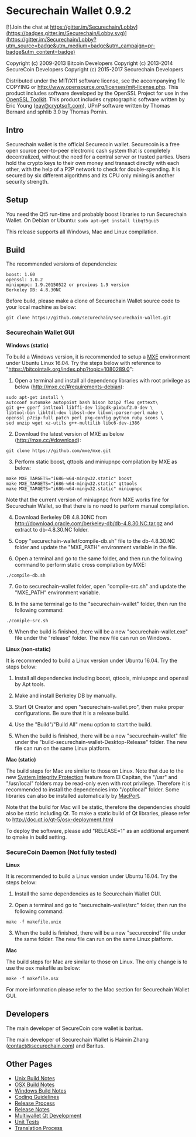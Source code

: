 Securechain Wallet 0.9.2
====================

[![Join the chat at https://gitter.im/Securechain/Lobby](https://badges.gitter.im/Securechain/Lobby.svg)](https://gitter.im/Securechain/Lobby?utm_source=badge&utm_medium=badge&utm_campaign=pr-badge&utm_content=badge)

Copyright (c) 2009-2013 Bitcoin Developers
Copyright (c) 2013-2014 SecureCoin Developers
Copyright (c) 2015-2017 Securechain Developers

Distributed under the MIT/X11 software license, see the accompanying
file COPYING or http://www.opensource.org/licenses/mit-license.php.
This product includes software developed by the OpenSSL Project for use in the [OpenSSL Toolkit](http://www.openssl.org/). This product includes
cryptographic software written by Eric Young ([eay@cryptsoft.com](mailto:eay@cryptsoft.com)), UPnP software written by Thomas Bernard and
sphlib 3.0 by Thomas Pornin.


Intro
---------------------
Securechain wallet is the official Securecoin wallet. Securecoin is a
free open source peer-to-peer electronic cash system that is
completely decentralized, without the need for a central server or trusted
parties.  Users hold the crypto keys to their own money and transact directly
with each other, with the help of a P2P network to check for double-spending. It is secured by six different algorithms and its CPU only mining is another security strength. 


Setup
---------------------
You need the Qt5 run-time and probably boost libraries to run Securechain Wallet. On Debian or Ubuntu:
	`sudo apt-get install libqt5gui5`

This release supports all Windows, Mac and Linux compilation.


Build
---------------------
The recommended versions of dependencies:

```
boost: 1.60
openssl: 1.0.2
miniupnpc: 1.9.20150522 or previous 1.9 version
Berkeley DB: 4.8.30NC
```

Before build, please make a clone of Securechain Wallet source code to your local machine as below:

```
git clone https://github.com/securechain/securechain-wallet.git
```

### Securechain Wallet GUI

**Windows (static)**

To build a Windows version, it is recommended to setup a [MXE](http://mxe.cc/) environment under Ubuntu Linux 16.04. Try the steps below with reference to "https://bitcointalk.org/index.php?topic=1080289.0":

1. Open a terminal and install all dependency libraries with root privilege as below (http://mxe.cc/#requirements-debian):

```
sudo apt-get install \
autoconf automake autopoint bash bison bzip2 flex gettext\
git g++ gperf intltool libffi-dev libgdk-pixbuf2.0-dev \
libtool-bin libltdl-dev libssl-dev libxml-parser-perl make \
openssl p7zip-full patch perl pkg-config python ruby scons \
sed unzip wget xz-utils g++-multilib libc6-dev-i386
```

2. Download the latest version of MXE as below (http://mxe.cc/#download):

```
git clone https://github.com/mxe/mxe.git
```

3. Perform static boost, qttools and miniupnpc compilation by MXE as below:

```
make MXE_TARGETS="i686-w64-mingw32.static" boost
make MXE_TARGETS="i686-w64-mingw32.static" qttools
make MXE_TARGETS="i686-w64-mingw32.static" miniupnpc
```

Note that the current version of miniupnpc from MXE works fine for Securechain Wallet, so that there is no need to perform manual compilation.

4. Download Berkeley DB 4.8.30NC from http://download.oracle.com/berkeley-db/db-4.8.30.NC.tar.gz and extract to db-4.8.30.NC folder.

5. Copy "securechain-wallet/compile-db.sh" file to the db-4.8.30.NC folder and update the "MXE_PATH" environment variable in the file.

6. Open a terminal and go to the same folder, and then run the following command to perform static cross compilation by MXE:

```
./compile-db.sh
```

7. Go to securechain-wallet folder, open "compile-src.sh" and update the "MXE_PATH" environment variable.

8. In the same terminal go to the "securechain-wallet" folder, then run the following command:

```
./comiple-src.sh
```

9. When the build is finished, there will be a new "securechain-wallet.exe" file under the "release" folder. The new file can run on Windows.


**Linux (non-static)**

It is recommended to build a Linux version under Ubuntu 16.04. Try the steps below:

1. Install all dependencies including boost, qttools, miniupnpc and openssl by Apt tools.

2. Make and install Berkeley DB by manually.

3. Start Qt Creator and open "securechain-wallet.pro", then make proper configurations. Be sure that it is a release build.

4. Use the "Build"/"Build All" menu option to start the build.

5. When the build is finished, there will be a new "securechain-wallet" file under the "build-securechain-wallet-Desktop-Release" folder. The new file can run on the same Linux platform.


**Mac (static)**

The build steps for Mac are similar to those on Linux. Note that due to the new [System Integrity Protection](https://support.apple.com/en-us/HT204899) feature from EI Capitan, the "/usr" and "/usr/local" folders may be read-only even with root privilege. Therefore it is recommended to install the dependencies into "/opt/local" folder. Some libraries can also be installed automatically by [MacPort](https://www.macports.org/).

Note that the build for Mac will be static, therefore the dependencies should also be static including Qt. To make a static build of Qt libraries, please refer to http://doc.qt.io/qt-5/osx-deployment.html

To deploy the software, please add "RELEASE=1" as an additional argument to qmake in build setting.


### SecureCoin Daemon (Not fully tested)

**Linux**

It is recommended to build a Linux version under Ubuntu 16.04. Try the steps below:

1. Install the same dependencies as to Securechain Wallet GUI.

2. Open a terminal and go to "securechain-wallet/src" folder, then run the following command:

```
make -f makefile.unix
```

3. When the build is finished, there will be a new "securecoind" file under the same folder. The new file can run on the same Linux platform.

**Mac**

The build steps for Mac are similar to those on Linux. The only change is to use the osx makefile as below:

```
make -f makefile.osx
```

For more information please refer to the Mac section for Securechain Wallet GUI.


Developers
---------------------
The main developer of SecureCoin core wallet is baritus.

The main developer of Securechain Wallet is Haimin Zhang ([contact@securechain.com](mailto:contact@securechain.com)) and Baritus.


Other Pages
---------------------
- [Unix Build Notes](build-unix.md)
- [OSX Build Notes](build-osx.md)
- [Windows Build Notes](build-msw.md)
- [Coding Guidelines](coding.md)
- [Release Process](release-process.md)
- [Release Notes](release-notes.md)
- [Multiwallet Qt Development](multiwallet-qt.md)
- [Unit Tests](unit-tests.md)
- [Translation Process](translation_process.md)
